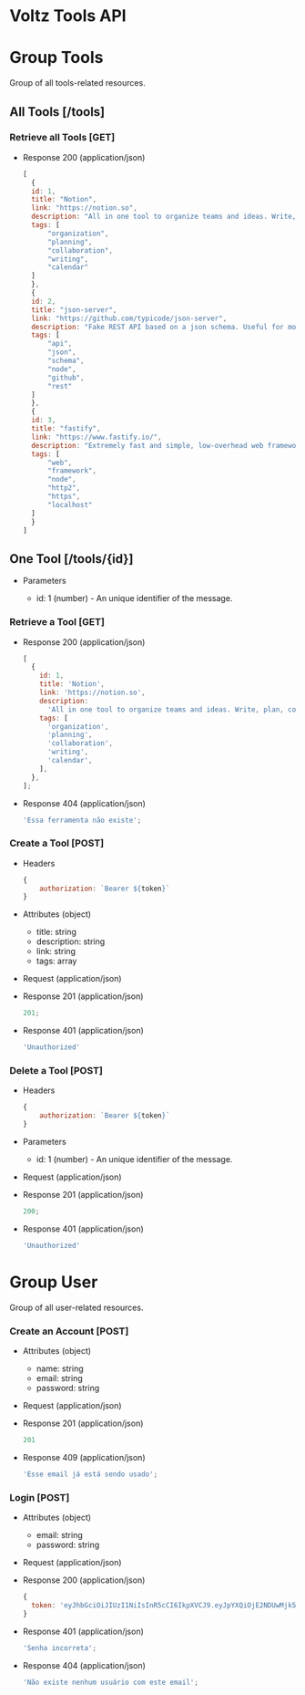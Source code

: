# Voltz Tools API

# Group Tools

Group of all tools-related resources.

## All Tools [/tools]

### Retrieve all Tools [GET]

- Response 200 (application/json)

  ```js
  [
    {
  	id: 1,
  	title: "Notion",
  	link: "https://notion.so",
  	description: "All in one tool to organize teams and ideas. Write, plan, collaborate, and get organized. ",
  	tags: [
  		"organization",
  		"planning",
  		"collaboration",
  		"writing",
  		"calendar"
  	]
    },
    {
  	id: 2,
  	title: "json-server",
  	link: "https://github.com/typicode/json-server",
  	description: "Fake REST API based on a json schema. Useful for mocking and creating APIs for front-end devs to consume in coding chars"
  	tags: [
  		"api",
  		"json",
  		"schema",
  		"node",
  		"github",
  		"rest"
  	]
    },
    {
  	id: 3,
  	title: "fastify",
  	link: "https://www.fastify.io/",
  	description: "Extremely fast and simple, low-overhead web framework for NodeJS. Supports       HTTP2.",
  	tags: [
  		"web",
  		"framework",
  		"node",
  		"http2",
  		"https",
  		"localhost"
  	]
    }
  ]
  ```

## One Tool [/tools/{id}]

- Parameters

  - id: 1 (number) - An unique identifier of the message.

### Retrieve a Tool [GET]

- Response 200 (application/json)

  ```js
  [
    {
      id: 1,
      title: 'Notion',
      link: 'https://notion.so',
      description:
        'All in one tool to organize teams and ideas. Write, plan, collaborate, and get organized. ',
      tags: [
        'organization',
        'planning',
        'collaboration',
        'writing',
        'calendar',
      ],
    },
  ];
  ```

- Response 404 (application/json)

  ```js
  'Essa ferramenta não existe';
  ```

### Create a Tool [POST]

- Headers

	```js
    {
		authorization: `Bearer ${token}`
	}
	```
		
- Attributes (object)

  - title: string
  - description: string
  - link: string
  - tags: array

- Request (application/json)

- Response 201 (application/json)

  ```js
  201;
  ```

- Response 401 (application/json)
  ```js
  'Unauthorized'
  ```

### Delete a Tool [POST]

- Headers

	```js
    {
		authorization: `Bearer ${token}`
	}
	```

- Parameters

  - id: 1 (number) - An unique identifier of the message.

- Request (application/json)

- Response 201 (application/json)

  ```js
  200;
  ```

- Response 401 (application/json)
  ```js
  'Unauthorized'
  ```

# Group User

Group of all user-related resources.

### Create an Account [POST]

- Attributes (object)

  - name: string
  - email: string
  - password: string

- Request (application/json)

- Response 201 (application/json)

  ```js
  201
  ```

- Response 409 (application/json)

  ```js
  'Esse email já está sendo usado';
  ```

### Login [POST]

- Attributes (object)

  - email: string
  - password: string

- Request (application/json)

- Response 200 (application/json)

  ```js
  {
    token: 'eyJhbGciOiJIUzI1NiIsInR5cCI6IkpXVCJ9.eyJpYXQiOjE2NDUwMjk5MTQsImV4cCI6MTY0NTExNjMxNH0.4ZAJypnPLZ3f4Z3raWUvWQZVlCu8ADIstkIweeN9Gxo';
  }
  ```

- Response 401 (application/json)

  ```js
  'Senha incorreta';
  ```

- Response 404 (application/json)

	```js
	'Não existe nenhum usuário com este email';
	```
